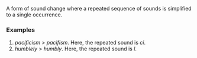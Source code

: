 A form of sound change where a repeated sequence of sounds is simplified to a single occurrence.  

### Examples

1. *pacificism* > *pacifism*. Here, the repeated sound is *ci*.  
2. *humblely* > *humbly*. Here, the repeated sound is *l*.  





